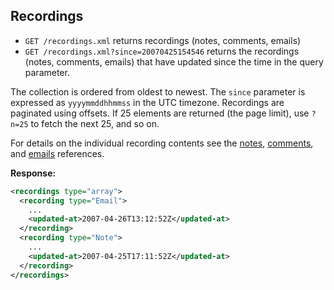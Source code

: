 Recordings
----------

* `GET /recordings.xml` returns recordings (notes, comments, emails)
* `GET /recordings.xml?since=20070425154546` returns the recordings (notes, comments, emails) that have updated since the time in the query parameter.

The collection is ordered from oldest to newest. The `since` parameter is expressed as `yyyymmddhhmmss` in the UTC timezone. Recordings are paginated using offsets. If 25 elements are returned (the page limit), use `?n=25` to fetch the next 25, and so on.

For details on the individual recording contents see the [notes](https://github.com/basecamp/highrise-api/blob/master/sections/notes.md), [comments](https://github.com/basecamp/highrise-api/blob/master/sections/comments.md), and [emails](https://github.com/basecamp/highrise-api/blob/master/sections/emails.md) references.

**Response:**

``` xml
<recordings type="array">
  <recording type="Email">
    ...
    <updated-at>2007-04-26T13:12:52Z</updated-at>
  </recording>
  <recording type="Note">
    ...
    <updated-at>2007-04-25T17:11:52Z</updated-at>
  </recording>
</recordings>
```
